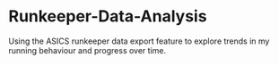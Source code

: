 # Runkeeper-Data-Analysis

Using the ASICS runkeeper data export feature to explore trends in my running behaviour and progress over time.
